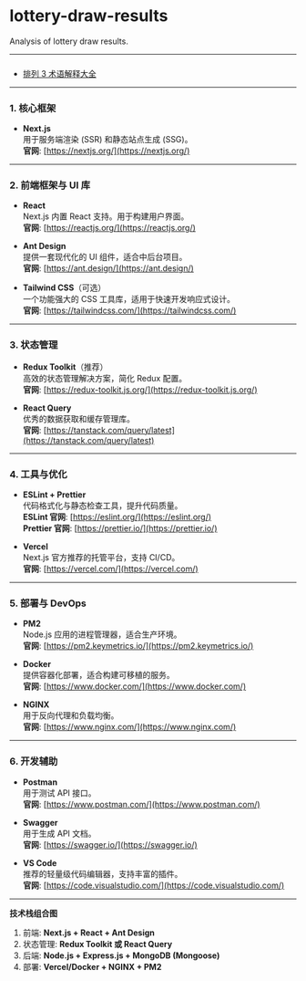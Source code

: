 # lottery-draw-results

Analysis of lottery draw results.

---

###

- [排列 3 术语解释大全](https://www.lottery.gov.cn/plwf/pspwxw/20140506/2145055.html)

---

### **1. 核心框架**

- **Next.js**  
  用于服务端渲染 (SSR) 和静态站点生成 (SSG)。  
  **官网**: [https://nextjs.org/](https://nextjs.org/)

---

### **2. 前端框架与 UI 库**

- **React**  
  Next.js 内置 React 支持。用于构建用户界面。  
  **官网**: [https://reactjs.org/](https://reactjs.org/)

- **Ant Design**  
  提供一套现代化的 UI 组件，适合中后台项目。  
  **官网**: [https://ant.design/](https://ant.design/)

- **Tailwind CSS**（可选）  
  一个功能强大的 CSS 工具库，适用于快速开发响应式设计。  
  **官网**: [https://tailwindcss.com/](https://tailwindcss.com/)

---

### **3. 状态管理**

- **Redux Toolkit**（推荐）  
  高效的状态管理解决方案，简化 Redux 配置。  
  **官网**: [https://redux-toolkit.js.org/](https://redux-toolkit.js.org/)

- **React Query**  
  优秀的数据获取和缓存管理库。  
  **官网**: [https://tanstack.com/query/latest](https://tanstack.com/query/latest)

---

### **4. 工具与优化**

- **ESLint + Prettier**  
  代码格式化与静态检查工具，提升代码质量。  
  **ESLint 官网**: [https://eslint.org/](https://eslint.org/)  
  **Prettier 官网**: [https://prettier.io/](https://prettier.io/)

- **Vercel**  
  Next.js 官方推荐的托管平台，支持 CI/CD。  
  **官网**: [https://vercel.com/](https://vercel.com/)

---

### **5. 部署与 DevOps**

- **PM2**  
  Node.js 应用的进程管理器，适合生产环境。  
  **官网**: [https://pm2.keymetrics.io/](https://pm2.keymetrics.io/)

- **Docker**  
  提供容器化部署，适合构建可移植的服务。  
  **官网**: [https://www.docker.com/](https://www.docker.com/)

- **NGINX**  
  用于反向代理和负载均衡。  
  **官网**: [https://www.nginx.com/](https://www.nginx.com/)

---

### **6. 开发辅助**

- **Postman**  
  用于测试 API 接口。  
  **官网**: [https://www.postman.com/](https://www.postman.com/)

- **Swagger**  
  用于生成 API 文档。  
  **官网**: [https://swagger.io/](https://swagger.io/)

- **VS Code**  
  推荐的轻量级代码编辑器，支持丰富的插件。  
  **官网**: [https://code.visualstudio.com/](https://code.visualstudio.com/)

---

**技术栈组合图**

1. 前端: **Next.js + React + Ant Design**
2. 状态管理: **Redux Toolkit 或 React Query**
3. 后端: **Node.js + Express.js + MongoDB (Mongoose)**
4. 部署: **Vercel/Docker + NGINX + PM2**

